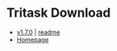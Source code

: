 # Tritask Download
- [v1.7.0](https://github.com/tritask/tritask-sta-bin/raw/master/v1.7.0/tritask-sta_v1.7.0.zip) | [readme](https://raw.githubusercontent.com/tritask/tritask-sta-bin/master/v1.7.0/README.md)
- [Homepage](https://tritask.github.io/tritask-web/)
